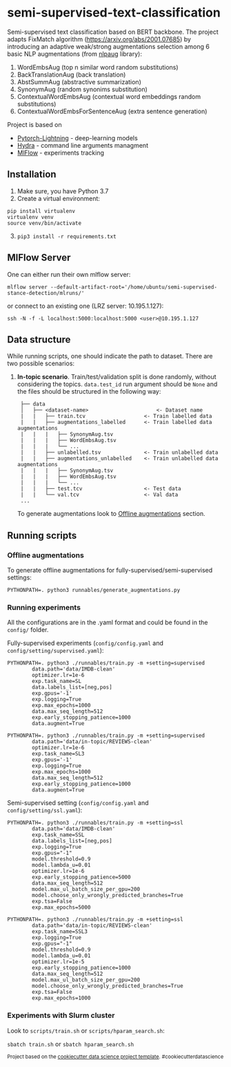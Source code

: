 semi-supervised-text-classification
==============================

Semi-supervised text classification based on BERT backbone. The project adapts FixMatch algorithm (https://arxiv.org/abs/2001.07685) by introducing an adaptive weak/strong augmentations selection among 6 basic NLP augmentations (from [nlpaug](https://github.com/makcedward/nlpaug) library):
1. WordEmbsAug (top n similar word random substitutions)
2. BackTranslationAug (back translation)
3. AbstSummAug (abstractive summarization)
4. SynonymAug (random synonims substitution)
5. ContextualWordEmbsAug (contextual word embeddings random substitutions)
6. ContextualWordEmbsForSentenceAug (extra sentence generation)

Project is based on 
- [Pytorch-Lightning](https://pytorch-lightning.readthedocs.io/en/latest/) - deep-learning models
- [Hydra](https://hydra.cc/docs/intro/) - command line arguments managment
- [MlFlow](https://mlflow.org/) - experiments tracking

## Installation
1. Make sure, you have Python 3.7
2. Create a virtual environment:
```console
pip install virtualenv
virtualenv venv
source venv/bin/activate
```
3. `pip3 install -r requirements.txt`

## MlFlow Server
One can either run their own mlflow server:

`mlflow server --default-artifact-root='/home/ubuntu/semi-supervised-stance-detection/mlruns/'`

or connect to an existing one (LRZ server: 10.195.1.127):

`ssh -N -f -L localhost:5000:localhost:5000 <user>@10.195.1.127`

## Data structure
While running scripts, one should indicate the path to dataset. There are two possible scenarios:

1. **In-topic scenario**. Train/test/validation split is done randomly, without considering the topics. `data.test_id` run argument should be `None` and the files should be structured in the following way:
                      
        ├── data          
        │   ├── <dataset-name>                      <- Dataset name
        |   |   ├── train.tcv                   <- Train labelled data
        |   |   ├── augmentations_labelled      <- Train labelled data augmentations
        |   |   |   ├── SynonymAug.tsv          
        |   |   |   ├── WordEmbsAug.tsv         
        |   |   |   └── ...
        |   |   ├── unlabelled.tsv              <- Train unlabelled data    
        |   |   ├── augmentations_unlabelled    <- Train unlabelled data augmentations
        |   |   |   ├── SynonymAug.tsv          
        |   |   |   ├── WordEmbsAug.tsv         
        |   |   |   └── ...
        |   |   ├── test.tcv                    <- Test data
        |   |   └── val.tcv                     <- Val data
        ...

    To generate augmentations look to [Offline augmentations](#offline-augmentations) section.
    
## Running scripts
### Offline augmentations
To generate offline augmentations for fully-supervised/semi-supervised settings:

`PYTHONPATH=. python3 runnables/generate_augmentations.py`

### Running experiments
All the configurations are in the .yaml format and could be found in the `config/` folder.

Fully-supervised experiments (`config/config.yaml` and `config/setting/supervised.yaml`):

```
PYTHONPATH=. python3 ./runnables/train.py -m +setting=supervised 
        data.path='data/IMDB-clean' 
        optimizer.lr=1e-6 
        exp.task_name=SL 
        data.labels_list=[neg,pos] 
        exp.gpus='-1' 
        exp.logging=True 
        exp.max_epochs=1000 
        data.max_seq_length=512 
        exp.early_stopping_patience=1000 
        data.augment=True
```

```
PYTHONPATH=. python3 ./runnables/train.py -m +setting=supervised 
        data.path='data/in-topic/REVIEWS-clean' 
        optimizer.lr=1e-6 
        exp.task_name=SL3 
        exp.gpus='-1' 
        exp.logging=True 
        exp.max_epochs=1000 
        data.max_seq_length=512 
        exp.early_stopping_patience=1000 
        data.augment=True
```


Semi-supervised setting (`config/config.yaml` and `config/setting/ssl.yaml`):

```
PYTHONPATH=. python3 ./runnables/train.py -m +setting=ssl 
        data.path='data/IMDB-clean' 
        exp.task_name=SSL 
        data.labels_list=[neg,pos] 
        exp.logging=True 
        exp.gpus="-1" 
        model.threshold=0.9 
        model.lambda_u=0.01 
        optimizer.lr=1e-6 
        exp.early_stopping_patience=5000 
        data.max_seq_length=512 
        model.max_ul_batch_size_per_gpu=200 
        model.choose_only_wrongly_predicted_branches=True 
        exp.tsa=False 
        exp.max_epochs=5000
```

```
PYTHONPATH=. python3 ./runnables/train.py -m +setting=ssl 
        data.path='data/in-topic/REVIEWS-clean' 
        exp.task_name=SSL3
        exp.logging=True 
        exp.gpus="-1" 
        model.threshold=0.9 
        model.lambda_u=0.01 
        optimizer.lr=1e-5 
        exp.early_stopping_patience=1000 
        data.max_seq_length=512 
        model.max_ul_batch_size_per_gpu=200 
        model.choose_only_wrongly_predicted_branches=True 
        exp.tsa=False 
        exp.max_epochs=1000
```

### Experiments with Slurm cluster 
Look to `scripts/train.sh` or `scripts/hparam_search.sh`:

`sbatch train.sh` or `sbatch hparam_search.sh`

<p><small>Project based on the <a target="_blank" href="https://drivendata.github.io/cookiecutter-data-science/">cookiecutter data science project template</a>. #cookiecutterdatascience</small></p>
